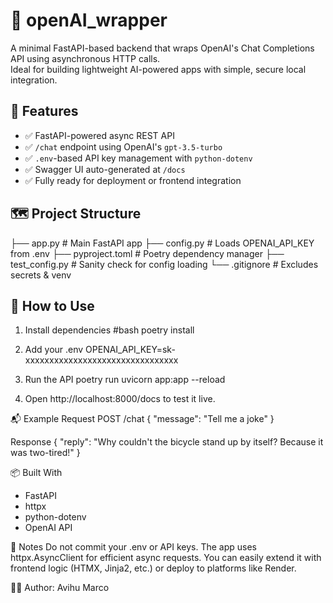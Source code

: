 # 🧠 openAI_wrapper
A minimal FastAPI-based backend that wraps OpenAI's Chat Completions API using asynchronous HTTP calls.  
Ideal for building lightweight AI-powered apps with simple, secure local integration.


## 🚀 Features
- ✅ FastAPI-powered async REST API
- ✅ `/chat` endpoint using OpenAI's `gpt-3.5-turbo`
- ✅ `.env`-based API key management with `python-dotenv`
- ✅ Swagger UI auto-generated at `/docs`
- ✅ Fully ready for deployment or frontend integration


## 🗺️ Project Structure
├── app.py # Main FastAPI app
├── config.py # Loads OPENAI_API_KEY from .env
├── pyproject.toml # Poetry dependency manager
├── test_config.py # Sanity check for config loading
└── .gitignore # Excludes secrets & venv

## 🧪 How to Use

1. Install dependencies
#bash
poetry install

2. Add your .env
OPENAI_API_KEY=sk-xxxxxxxxxxxxxxxxxxxxxxxxxxxxxxxx

3. Run the API
poetry run uvicorn app:app --reload

4. Open http://localhost:8000/docs to test it live.

📬 Example Request
POST /chat
{
  "message": "Tell me a joke"
}

Response
{
  "reply": "Why couldn't the bicycle stand up by itself? Because it was two-tired!"
}


📦 Built With
- FastAPI
- httpx
- python-dotenv
- OpenAI API


📌 Notes
Do not commit your .env or API keys.
The app uses httpx.AsyncClient for efficient async requests.
You can easily extend it with frontend logic (HTMX, Jinja2, etc.) or deploy to platforms like Render.

🧑‍💻 Author: Avihu Marco
